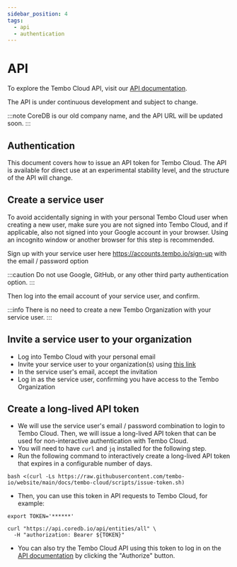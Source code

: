 ```yaml
---
sidebar_position: 4
tags:
  - api
  - authentication
---
```


# API

To explore the Tembo Cloud API, visit our [API documentation](/platform-api).

The API is under continuous development and subject to change.

:::note
CoreDB is our old company name, and the API URL will be updated soon.
:::

## Authentication

This document covers how to issue an API token for Tembo Cloud. The API is available for direct use at an experimental stability level, and the structure of the API will change.

## Create a service user

To avoid accidentally signing in with your personal Tembo Cloud user when creating a new user, make sure you are not signed into Tembo Cloud, and if applicable, also not signed into your Google account in your browser. Using an incognito window or another browser for this step is recommended.

Sign up with your service user here https://accounts.tembo.io/sign-up with the email / password option

:::caution
Do not use Google, GitHub, or any other third party authentication option.
:::

Then log into the email account of your service user, and confirm.

:::info
There is no need to create a new Tembo Organization with your service user.
:::

## Invite a service user to your organization

- Log into Tembo Cloud with your personal email
- Invite your service user to your organization(s) using [this link](https://accounts.tembo.io/organization)
- In the service user's email, accept the invitation
- Log in as the service user, confirming you have access to the Tembo Organization

## Create a long-lived API token

- We will use the service user's email / password combination to login to Tembo Cloud. Then, we will issue a long-lived API token that can be used for non-interactive authentication with Tembo Cloud.
- You will need to have `curl` and `jq` installed for the following step.
- Run the following command to interactively create a long-lived API token that expires in a configurable number of days.

```shell
bash <(curl -Ls https://raw.githubusercontent.com/tembo-io/website/main/docs/tembo-cloud/scripts/issue-token.sh)
```

- Then, you can use this token in API requests to Tembo Cloud, for example:

```shell
export TOKEN='******'

curl "https://api.coredb.io/api/entities/all" \
  -H "authorization: Bearer ${TOKEN}"
```

- You can also try the Tembo Cloud API using this token to log in on the [API documentation](/platform-api) by clicking the "Authorize" button.
